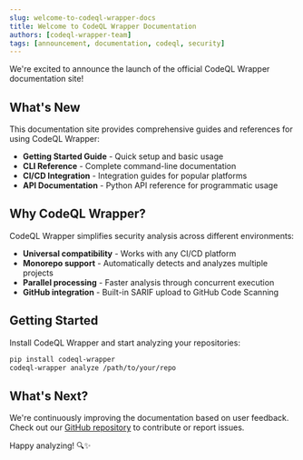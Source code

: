 ```yaml
---
slug: welcome-to-codeql-wrapper-docs
title: Welcome to CodeQL Wrapper Documentation
authors: [codeql-wrapper-team]
tags: [announcement, documentation, codeql, security]
---
```


We're excited to announce the launch of the official CodeQL Wrapper documentation site! 

## What's New

This documentation site provides comprehensive guides and references for using CodeQL Wrapper:

- **Getting Started Guide** - Quick setup and basic usage
- **CLI Reference** - Complete command-line documentation  
- **CI/CD Integration** - Integration guides for popular platforms
- **API Documentation** - Python API reference for programmatic usage

## Why CodeQL Wrapper?

CodeQL Wrapper simplifies security analysis across different environments:

- **Universal compatibility** - Works with any CI/CD platform
- **Monorepo support** - Automatically detects and analyzes multiple projects
- **Parallel processing** - Faster analysis through concurrent execution
- **GitHub integration** - Built-in SARIF upload to GitHub Code Scanning

## Getting Started

Install CodeQL Wrapper and start analyzing your repositories:

```bash
pip install codeql-wrapper
codeql-wrapper analyze /path/to/your/repo
```

## What's Next?

We're continuously improving the documentation based on user feedback. Check out our [GitHub repository](https://github.com/ModusCreate-Perdigao-GHAS-Playground/codeql-wrapper) to contribute or report issues.

Happy analyzing! 🔍✨
